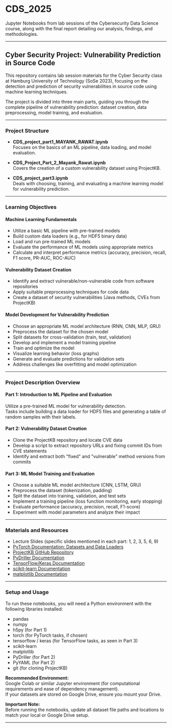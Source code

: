 # CDS_2025

Jupyter Notebooks from lab sessions of the Cybersecurity Data Science course, along with the final report detailing our analysis, findings, and methodologies.

---

## **Cyber Security Project: Vulnerability Prediction in Source Code**

This repository contains lab session materials for the Cyber Security class at Hamburg University of Technology (SoSe 2023), focusing on the detection and prediction of security vulnerabilities in source code using machine learning techniques.

The project is divided into three main parts, guiding you through the complete pipeline of vulnerability prediction: dataset creation, data preprocessing, model training, and evaluation.

---

### **Project Structure**

- **CDS_project_part1_MAYANK_RAWAT.ipynb**  
  Focuses on the basics of an ML pipeline, data loading, and model evaluation.

- **CDS_Project_Part_2_Mayank_Rawat.ipynb**  
  Covers the creation of a custom vulnerability dataset using ProjectKB.

- **CDS_project_part3.ipynb**  
  Deals with choosing, training, and evaluating a machine learning model for vulnerability prediction.

---

### **Learning Objectives**

#### **Machine Learning Fundamentals**
- Utilize a basic ML pipeline with pre-trained models
- Build custom data loaders (e.g., for HDF5 binary data)
- Load and run pre-trained ML models
- Evaluate the performance of ML models using appropriate metrics
- Calculate and interpret performance metrics (accuracy, precision, recall, F1 score, PR-AUC, ROC-AUC)

#### **Vulnerability Dataset Creation**
- Identify and extract vulnerable/non-vulnerable code from software repositories
- Apply suitable preprocessing techniques for code data
- Create a dataset of security vulnerabilities (Java methods, CVEs from ProjectKB)

#### **Model Development for Vulnerability Prediction**
- Choose an appropriate ML model architecture (RNN, CNN, MLP, GRU)
- Preprocess the dataset for the chosen model
- Split datasets for cross-validation (train, test, validation)
- Develop and implement a model training pipeline
- Train and optimize the model
- Visualize learning behavior (loss graphs)
- Generate and evaluate predictions for validation sets
- Address challenges like overfitting and model optimization

---

### **Project Description Overview**

#### **Part 1: Introduction to ML Pipeline and Evaluation**
Utilize a pre-trained ML model for vulnerability detection.  
Tasks include building a data loader for HDF5 files and generating a table of random samples with their labels.

#### **Part 2: Vulnerability Dataset Creation**
- Clone the ProjectKB repository and locate CVE data
- Develop a script to extract repository URLs and fixing commit IDs from CVE statements
- Identify and extract both "fixed" and "vulnerable" method versions from commits

#### **Part 3: ML Model Training and Evaluation**
- Choose a suitable ML model architecture (CNN, LSTM, GRU)
- Preprocess the dataset (tokenization, padding)
- Split the dataset into training, validation, and test sets
- Implement a training pipeline (loss function monitoring, early stopping)
- Evaluate performance (accuracy, precision, recall, F1-score)
- Experiment with model parameters and analyze their impact

---

### **Materials and Resources**

- Lecture Slides (specific slides mentioned in each part: 1, 2, 3, 5, 6, 9)
- [PyTorch Documentation: Datasets and Data Loaders](https://pytorch.org/docs/stable/data.html)
- [ProjectKB GitHub Repository](https://github.com/SAP/project-kb)
- [PyDriller Documentation](https://pydriller.readthedocs.io/en/latest/)
- [TensorFlow/Keras Documentation](https://www.tensorflow.org/api_docs)
- [scikit-learn Documentation](https://scikit-learn.org/stable/documentation.html)
- [matplotlib Documentation](https://matplotlib.org/stable/contents.html)

---

### **Setup and Usage**

To run these notebooks, you will need a Python environment with the following libraries installed:

- pandas
- numpy
- h5py (for Part 1)
- torch (for PyTorch tasks, if chosen)
- tensorflow / keras (for TensorFlow tasks, as seen in Part 3)
- scikit-learn
- matplotlib
- PyDriller (for Part 2)
- PyYAML (for Part 2)
- git (for cloning ProjectKB)

**Recommended Environment:**  
Google Colab or similar Jupyter environment (for computational requirements and ease of dependency management).  
If your datasets are stored on Google Drive, ensure you mount your Drive.

**Important Note:**  
Before running the notebooks, update all dataset file paths and locations to match your local or Google Drive setup.

---

